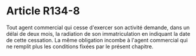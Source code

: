 # Article R134-8

Tout agent commercial qui cesse d'exercer son activité demande, dans un délai de deux mois, la radiation de son immatriculation en indiquant la date de cette cessation. La même obligation incombe à l'agent commercial qui ne remplit plus les conditions fixées par le présent chapitre.
